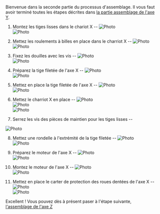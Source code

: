 Bienvenue dans la seconde partie du processus d'assemblage. Il vous faut avoir terminé toutes les étapes décrites dans [la partie assemblage de l'axe Y](Montage-axe-Y.md).  

1) Montez les tiges lisses dans le chariot X
--
![Photo](img_X/1a.jpg)  
![Photo](img_X/1b.jpg)  


2) Mettez les roulements à billes en place dans le charriot X
--
![Photo](img_X/2a.jpg)  
![Photo](img_X/2b.jpg)  


3) Fixez les douilles avec les vis
--
![Photo](img_X/3a.jpg)  
![Photo](img_X/3b.jpg)  


4) Préparez la tige filetée de l'axe X
--
![Photo](img_X/4a.jpg)  
![Photo](img_X/4b.jpg)  


5) Mettez en place la tige filetée de l'axe X
--
![Photo](img_X/5a.jpg)  
![Photo](img_X/5b.jpg)  


6) Mettez le charriot X en place
--
![Photo](img_X/6a.jpg)  
![Photo](img_X/6b.jpg)  
![Photo](img_X/6c.jpg)  


7) Serrez les vis des pièces de maintien pour les tiges lisses
--
<!---
![Photo](img_X/7a.jpg)  
--->
![Photo](img_X/7b.jpg)  


8) Mettez une rondelle à l'extrémité de la tige filetée
--
![Photo](img_X/8a.jpg)  
![Photo](img_X/8b.jpg)  


9) Préparez le moteur de l'axe X
--
![Photo](img_X/9a.jpg)  
![Photo](img_X/9b.jpg)  


10) Montez le moteur de l'axe X
--
![Photo](img_X/10a.jpg)  
![Photo](img_X/10b.jpg)  


11) Mettez en place le carter de protection des roues dentées de l'axe X
--
![Photo](img_X/11a.jpg)  
![Photo](img_X/11b.jpg)  

Excellent ! Vous pouvez dès à présent paser à l'étape suivante, [l'assemblage de l'axe Z](Montage-axe-Z.md)  

